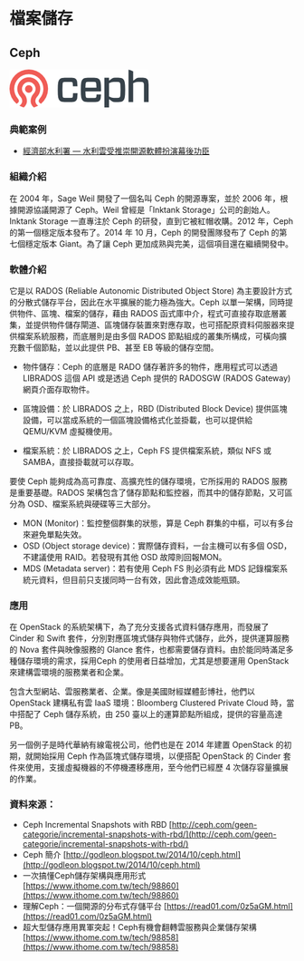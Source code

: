 # **檔案儲存**

## **Ceph**

![](/assets/Ceph.png)

### 典範案例

* [經濟部水利署 — 水利雲受推崇開源軟體扮演幕後功臣](/shui-li-yun-shou-tui-chong-kai-yuan-ruan-ti-ban-yan-mu-hou-gong-chen.md)

### 組織介紹

在 2004 年，Sage Weil 開發了一個名叫 Ceph 的開源專案，並於 2006 年，根據開源協議開源了 Ceph。Weil 曾經是「Inktank Storage」公司的創始人。Inktank Storage 一直專注於 Ceph 的研發，直到它被紅帽收購。2012 年，Ceph 的第一個穩定版本發布了。2014 年 10 月，Ceph 的開發團隊發布了 Ceph 的第七個穩定版本 Giant。為了讓 Ceph 更加成熟與完美，這個項目還在繼續開發中。

### 軟體介紹

它是以 RADOS \(Reliable Autonomic Distributed Object Store\) 為主要設計方式的分散式儲存平台，因此在水平擴展的能力極為強大。Ceph 以單一架構，同時提供物件、區塊、檔案的儲存，藉由 RADOS 函式庫中介，程式可直接存取底層叢集，並提供物件儲存閘道、區塊儲存裝置來對應存取，也可搭配原資料伺服器來提供檔案系統服務，而底層則是由多個 RADOS 節點組成的叢集所構成，可橫向擴充數千個節點，並以此提供 PB、甚至 EB 等級的儲存空間。

* 物件儲存：Ceph 的底層是 RADO 儲存著許多的物件，應用程式可以透過 LIBRADOS 這個 API 或是透過 Ceph 提供的 RADOSGW \(RADOS Gateway\) 網頁介面存取物件。

* 區塊設備：於 LIBRADOS 之上，RBD \(Distributed Block Device\) 提供區塊設備，可以當成系統的一個區塊設備格式化並掛載，也可以提供給 QEMU/KVM 虛擬機使用。

* 檔案系統：於 LIBRADOS 之上，Ceph FS 提供檔案系統，類似 NFS 或 SAMBA，直接掛載就可以存取。

要使 Ceph 能夠成為高可靠度、高擴充性的儲存環境，它所採用的 RADOS 服務是重要基礎。RADOS 架構包含了儲存節點和監控器，而其中的儲存節點，又可區分為 OSD、檔案系統與硬碟等三大部分。

* MON \(Monitor\)：監控整個群集的狀態，算是 Ceph 群集的中樞，可以有多台來避免單點失效。
* OSD \(Object storage device\)：實際儲存資料，一台主機可以有多個 OSD，不建議使用 RAID。若發現有其他 OSD 故障則回報MON。
* MDS \(Metadata server\)：若有使用 Ceph FS 則必須有此 MDS 記錄檔案系統元資料，但目前只支援同時一台有效，因此會造成效能瓶頸。

### 應用

在 OpenStack 的系統架構下，為了充分支援各式資料儲存應用，而發展了 Cinder 和 Swift 套件，分別對應區塊式儲存與物件式儲存，此外，提供運算服務的 Nova 套件與映像服務的 Glance 套件，也都需要儲存資料。由於能同時滿足多種儲存環境的需求，採用Ceph 的使用者日益增加，尤其是想要運用 OpenStack 來建構雲環境的服務業者和企業。

包含大型網站、雲服務業者、企業。像是美國財經媒體彭博社，他們以 OpenStack 建構私有雲 IaaS 環境：Bloomberg Clustered Private Cloud 時，當中搭配了 Ceph 儲存系統，由 250 臺以上的運算節點所組成，提供的容量高達PB。

另一個例子是時代華納有線電視公司，他們也是在 2014 年建置 OpenStack 的初期，就開始採用 Ceph 作為區塊式儲存環境，以便搭配 OpenStack 的 Cinder 套件來使用，支援虛擬機器的不停機遷移應用，至今他們已經歷 4 次儲存容量擴展的作業。

### 資料來源：

* Ceph Incremental Snapshots with RBD [http://ceph.com/geen-categorie/incremental-snapshots-with-rbd/](http://ceph.com/geen-categorie/incremental-snapshots-with-rbd/)
* Ceph 簡介 [http://godleon.blogspot.tw/2014/10/ceph.html](http://godleon.blogspot.tw/2014/10/ceph.html)
* 一次搞懂Ceph儲存架構與應用形式 [https://www.ithome.com.tw/tech/98860](https://www.ithome.com.tw/tech/98860)
* 理解Ceph：一個開源的分布式存儲平台 [https://read01.com/0z5aGM.html](https://read01.com/0z5aGM.html)
* 超大型儲存應用異軍突起！Ceph有機會翻轉雲服務與企業儲存架構 [https://www.ithome.com.tw/tech/98858](https://www.ithome.com.tw/tech/98858)



